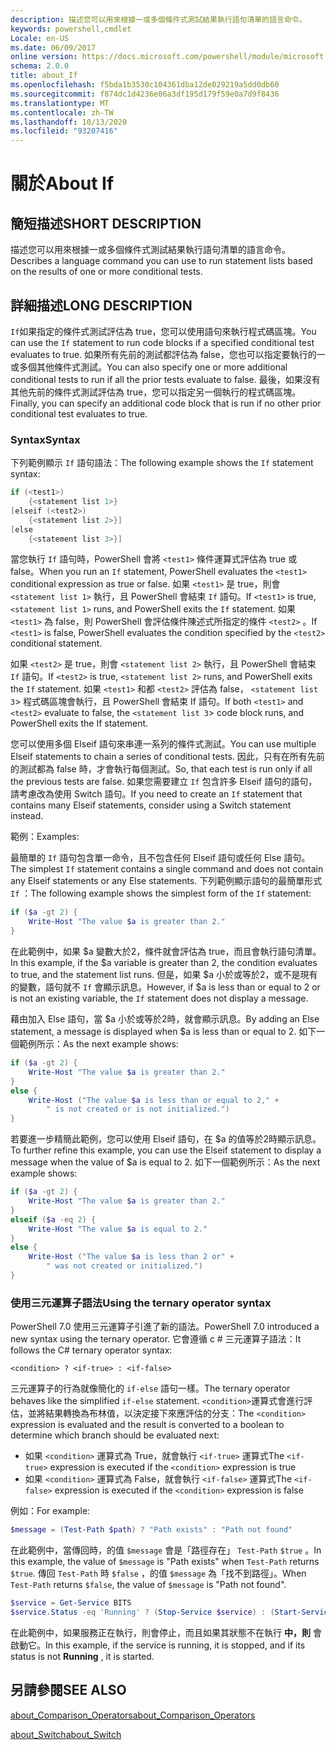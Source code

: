 ```yaml
---
description: 描述您可以用來根據一或多個條件式測試結果執行語句清單的語言命令。
keywords: powershell,cmdlet
Locale: en-US
ms.date: 06/09/2017
online version: https://docs.microsoft.com/powershell/module/microsoft.powershell.core/about/about_if?view=powershell-7&WT.mc_id=ps-gethelp
schema: 2.0.0
title: about_If
ms.openlocfilehash: f5bda1b3530c104361dba12de029219a5dd0db60
ms.sourcegitcommit: f874dc1d4236e06a3df195d179f59e0a7d9f8436
ms.translationtype: MT
ms.contentlocale: zh-TW
ms.lasthandoff: 10/13/2020
ms.locfileid: "93207416"
---
```

# <a name="about-if"></a><span data-ttu-id="24e1f-104">關於</span><span class="sxs-lookup"><span data-stu-id="24e1f-104">About If</span></span>

## <a name="short-description"></a><span data-ttu-id="24e1f-105">簡短描述</span><span class="sxs-lookup"><span data-stu-id="24e1f-105">SHORT DESCRIPTION</span></span>
<span data-ttu-id="24e1f-106">描述您可以用來根據一或多個條件式測試結果執行語句清單的語言命令。</span><span class="sxs-lookup"><span data-stu-id="24e1f-106">Describes a language command you can use to run statement lists based on the results of one or more conditional tests.</span></span>

## <a name="long-description"></a><span data-ttu-id="24e1f-107">詳細描述</span><span class="sxs-lookup"><span data-stu-id="24e1f-107">LONG DESCRIPTION</span></span>

<span data-ttu-id="24e1f-108">`If`如果指定的條件式測試評估為 true，您可以使用語句來執行程式碼區塊。</span><span class="sxs-lookup"><span data-stu-id="24e1f-108">You can use the `If` statement to run code blocks if a specified conditional test evaluates to true.</span></span> <span data-ttu-id="24e1f-109">如果所有先前的測試都評估為 false，您也可以指定要執行的一或多個其他條件式測試。</span><span class="sxs-lookup"><span data-stu-id="24e1f-109">You can also specify one or more additional conditional tests to run if all the prior tests evaluate to false.</span></span> <span data-ttu-id="24e1f-110">最後，如果沒有其他先前的條件式測試評估為 true，您可以指定另一個執行的程式碼區塊。</span><span class="sxs-lookup"><span data-stu-id="24e1f-110">Finally, you can specify an additional code block that is run if no other prior conditional test evaluates to true.</span></span>

### <a name="syntax"></a><span data-ttu-id="24e1f-111">Syntax</span><span class="sxs-lookup"><span data-stu-id="24e1f-111">Syntax</span></span>

<span data-ttu-id="24e1f-112">下列範例顯示 `If` 語句語法：</span><span class="sxs-lookup"><span data-stu-id="24e1f-112">The following example shows the `If` statement syntax:</span></span>

```powershell
if (<test1>)
    {<statement list 1>}
[elseif (<test2>)
    {<statement list 2>}]
[else
    {<statement list 3>}]
```

<span data-ttu-id="24e1f-113">當您執行 `If` 語句時，PowerShell 會將 `<test1>` 條件運算式評估為 true 或 false。</span><span class="sxs-lookup"><span data-stu-id="24e1f-113">When you run an `If` statement, PowerShell evaluates the `<test1>` conditional expression as true or false.</span></span> <span data-ttu-id="24e1f-114">如果 `<test1>` 是 true，則會 `<statement list 1>` 執行，且 PowerShell 會結束 `If` 語句。</span><span class="sxs-lookup"><span data-stu-id="24e1f-114">If `<test1>` is true, `<statement list 1>` runs, and PowerShell exits the `If` statement.</span></span> <span data-ttu-id="24e1f-115">如果 `<test1>` 為 false，則 PowerShell 會評估條件陳述式所指定的條件 `<test2>` 。</span><span class="sxs-lookup"><span data-stu-id="24e1f-115">If `<test1>` is false, PowerShell evaluates the condition specified by the `<test2>` conditional statement.</span></span>

<span data-ttu-id="24e1f-116">如果 `<test2>` 是 true，則會 `<statement list 2>` 執行，且 PowerShell 會結束 `If` 語句。</span><span class="sxs-lookup"><span data-stu-id="24e1f-116">If `<test2>` is true, `<statement list 2>` runs, and PowerShell exits the `If` statement.</span></span> <span data-ttu-id="24e1f-117">如果 `<test1>` 和都 `<test2>` 評估為 false， `<statement list 3`> 程式碼區塊會執行，且 PowerShell 會結束 If 語句。</span><span class="sxs-lookup"><span data-stu-id="24e1f-117">If both `<test1>` and `<test2>` evaluate to false, the `<statement list 3`> code block runs, and PowerShell exits the If statement.</span></span>

<span data-ttu-id="24e1f-118">您可以使用多個 Elseif 語句來串連一系列的條件式測試。</span><span class="sxs-lookup"><span data-stu-id="24e1f-118">You can use multiple Elseif statements to chain a series of conditional tests.</span></span> <span data-ttu-id="24e1f-119">因此，只有在所有先前的測試都為 false 時，才會執行每個測試。</span><span class="sxs-lookup"><span data-stu-id="24e1f-119">So, that each test is run only if all the previous tests are false.</span></span>
<span data-ttu-id="24e1f-120">如果您需要建立 `If` 包含許多 Elseif 語句的語句，請考慮改為使用 Switch 語句。</span><span class="sxs-lookup"><span data-stu-id="24e1f-120">If you need to create an `If` statement that contains many Elseif statements, consider using a Switch statement instead.</span></span>

<span data-ttu-id="24e1f-121">範例：</span><span class="sxs-lookup"><span data-stu-id="24e1f-121">Examples:</span></span>

<span data-ttu-id="24e1f-122">最簡單的 `If` 語句包含單一命令，且不包含任何 Elseif 語句或任何 Else 語句。</span><span class="sxs-lookup"><span data-stu-id="24e1f-122">The simplest `If` statement contains a single command and does not contain any Elseif statements or any Else statements.</span></span> <span data-ttu-id="24e1f-123">下列範例顯示語句的最簡單形式 `If` ：</span><span class="sxs-lookup"><span data-stu-id="24e1f-123">The following example shows the simplest form of the `If` statement:</span></span>

```powershell
if ($a -gt 2) {
    Write-Host "The value $a is greater than 2."
}
```

<span data-ttu-id="24e1f-124">在此範例中，如果 $a 變數大於2，條件就會評估為 true，而且會執行語句清單。</span><span class="sxs-lookup"><span data-stu-id="24e1f-124">In this example, if the $a variable is greater than 2, the condition evaluates to true, and the statement list runs.</span></span> <span data-ttu-id="24e1f-125">但是，如果 $a 小於或等於2，或不是現有的變數，語句就不 `If` 會顯示訊息。</span><span class="sxs-lookup"><span data-stu-id="24e1f-125">However, if $a is less than or equal to 2 or is not an existing variable, the `If` statement does not display a message.</span></span>

<span data-ttu-id="24e1f-126">藉由加入 Else 語句，當 $a 小於或等於2時，就會顯示訊息。</span><span class="sxs-lookup"><span data-stu-id="24e1f-126">By adding an Else statement, a message is displayed when $a is less than or equal to 2.</span></span> <span data-ttu-id="24e1f-127">如下一個範例所示：</span><span class="sxs-lookup"><span data-stu-id="24e1f-127">As the next example shows:</span></span>

```powershell
if ($a -gt 2) {
    Write-Host "The value $a is greater than 2."
}
else {
    Write-Host ("The value $a is less than or equal to 2," +
        " is not created or is not initialized.")
}
```

<span data-ttu-id="24e1f-128">若要進一步精簡此範例，您可以使用 Elseif 語句，在 $a 的值等於2時顯示訊息。</span><span class="sxs-lookup"><span data-stu-id="24e1f-128">To further refine this example, you can use the Elseif statement to display a message when the value of $a is equal to 2.</span></span> <span data-ttu-id="24e1f-129">如下一個範例所示：</span><span class="sxs-lookup"><span data-stu-id="24e1f-129">As the next example shows:</span></span>

```powershell
if ($a -gt 2) {
    Write-Host "The value $a is greater than 2."
}
elseif ($a -eq 2) {
    Write-Host "The value $a is equal to 2."
}
else {
    Write-Host ("The value $a is less than 2 or" +
        " was not created or initialized.")
}
```

### <a name="using-the-ternary-operator-syntax"></a><span data-ttu-id="24e1f-130">使用三元運算子語法</span><span class="sxs-lookup"><span data-stu-id="24e1f-130">Using the ternary operator syntax</span></span>

<span data-ttu-id="24e1f-131">PowerShell 7.0 使用三元運算子引進了新的語法。</span><span class="sxs-lookup"><span data-stu-id="24e1f-131">PowerShell 7.0 introduced a new syntax using the ternary operator.</span></span> <span data-ttu-id="24e1f-132">它會遵循 c # 三元運算子語法：</span><span class="sxs-lookup"><span data-stu-id="24e1f-132">It follows the C# ternary operator syntax:</span></span>

```Syntax
<condition> ? <if-true> : <if-false>
```

<span data-ttu-id="24e1f-133">三元運算子的行為就像簡化的 `if-else` 語句一樣。</span><span class="sxs-lookup"><span data-stu-id="24e1f-133">The ternary operator behaves like the simplified `if-else` statement.</span></span> <span data-ttu-id="24e1f-134">`<condition>`運算式會進行評估，並將結果轉換為布林值，以決定接下來應評估的分支：</span><span class="sxs-lookup"><span data-stu-id="24e1f-134">The `<condition>` expression is evaluated and the result is converted to a boolean to determine which branch should be evaluated next:</span></span>

- <span data-ttu-id="24e1f-135">如果 `<condition>` 運算式為 True，就會執行 `<if-true>` 運算式</span><span class="sxs-lookup"><span data-stu-id="24e1f-135">The `<if-true>` expression is executed if the `<condition>` expression is true</span></span>
- <span data-ttu-id="24e1f-136">如果 `<condition>` 運算式為 False，就會執行 `<if-false>` 運算式</span><span class="sxs-lookup"><span data-stu-id="24e1f-136">The `<if-false>` expression is executed if the `<condition>` expression is false</span></span>

<span data-ttu-id="24e1f-137">例如：</span><span class="sxs-lookup"><span data-stu-id="24e1f-137">For example:</span></span>

```powershell
$message = (Test-Path $path) ? "Path exists" : "Path not found"
```

<span data-ttu-id="24e1f-138">在此範例中，當傳回時，的值 `$message` 會是「路徑存在」 `Test-Path` `$true` 。</span><span class="sxs-lookup"><span data-stu-id="24e1f-138">In this example, the value of `$message` is "Path exists" when `Test-Path` returns `$true`.</span></span> <span data-ttu-id="24e1f-139">傳回 `Test-Path` 時 `$false` ，的值 `$message` 為「找不到路徑」。</span><span class="sxs-lookup"><span data-stu-id="24e1f-139">When `Test-Path` returns `$false`, the value of `$message` is "Path not found".</span></span>

```powershell
$service = Get-Service BITS
$service.Status -eq 'Running' ? (Stop-Service $service) : (Start-Service $service)
```

<span data-ttu-id="24e1f-140">在此範例中，如果服務正在執行，則會停止，而且如果其狀態不在執行 **中，則** 會啟動它。</span><span class="sxs-lookup"><span data-stu-id="24e1f-140">In this example, if the service is running, it is stopped, and if its status is not **Running** , it is started.</span></span>

## <a name="see-also"></a><span data-ttu-id="24e1f-141">另請參閱</span><span class="sxs-lookup"><span data-stu-id="24e1f-141">SEE ALSO</span></span>

[<span data-ttu-id="24e1f-142">about_Comparison_Operators</span><span class="sxs-lookup"><span data-stu-id="24e1f-142">about_Comparison_Operators</span></span>](about_Comparison_Operators.md)

[<span data-ttu-id="24e1f-143">about_Switch</span><span class="sxs-lookup"><span data-stu-id="24e1f-143">about_Switch</span></span>](about_Switch.md)
